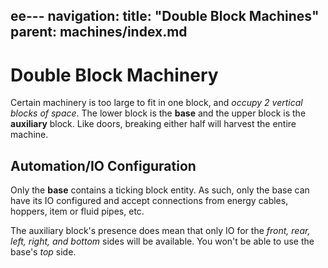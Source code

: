 ee---
navigation:
    title: "Double Block Machines"
    parent: machines/index.md
---

# Double Block Machinery

Certain machinery is too large to fit in one block, and *occupy 2 vertical blocks of space*. The lower block is the **base**
and the upper block is the **auxiliary** block. Like doors, breaking either half will harvest the entire machine.

## Automation/IO Configuration

Only the **base** contains a ticking block entity. As such, only the base can have its IO configured and accept
connections from energy cables, hoppers, item or fluid pipes, etc.

The auxiliary block's presence does mean that only IO for the *front, rear, left, right, and bottom* sides will be
available. You won't be able to use the base's *top* side.